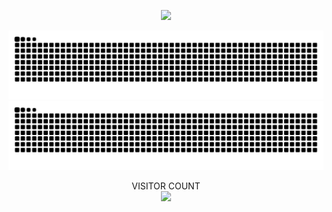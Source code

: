 <p align="center">
  <img src="https://user-images.githubusercontent.com/34180230/200117926-d89d1277-e7d9-499b-bb19-856a7e6a217a.gif" />
</p> 
   
![github contribution grid snake animation](https://raw.githubusercontent.com/wonkyungup/wonkyungup/output/github-contribution-grid-snake-dark.svg#gh-dark-mode-only)
![github contribution grid snake animation](https://raw.githubusercontent.com/wonkyungup/wonkyungup/output/github-contribution-grid-snake.svg#gh-light-mode-only)
 
<p align="center"> 
  VISITOR COUNT<br>
  <img src="https://profile-counter.glitch.me/wonkyungup/count.svg" />
</p>
  
     
   
   
    
   
